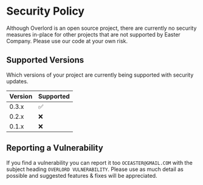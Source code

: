 # Security Policy

Although Overlord is an open source project, there are currently no security measures
in-place for other projects that are not supported by Easter Company. Please use our code
at your own risk.

## Supported Versions

Which versions of your project are currently being supported with security updates.

| Version | Supported          |
| ------- | ------------------ |
| 0.3.x   | :white_check_mark: |
| 0.2.x   | :x:                |
| 0.1.x   | :x:                |

## Reporting a Vulnerability

If you find a vulnerability you can report it too `OCEASTER@GMAIL.COM` with the subject
heading `OVERLORD VULNERABILITY`. Please use as much detail as possible and suggested
features & fixes will be appreciated.
